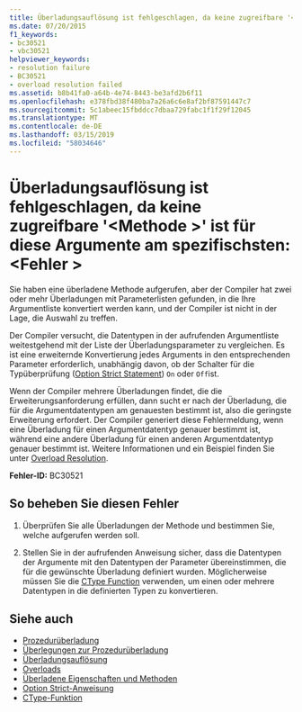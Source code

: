 ```yaml
---
title: Überladungsauflösung ist fehlgeschlagen, da keine zugreifbare '<method>"ist für diese Argumente am spezifischsten:<error>
ms.date: 07/20/2015
f1_keywords:
- bc30521
- vbc30521
helpviewer_keywords:
- resolution failure
- BC30521
- overload resolution failed
ms.assetid: b8b41fa0-a64b-4e74-8443-be3afd2b6f11
ms.openlocfilehash: e378fbd38f480ba7a26a6c6e8af2bf87591447c7
ms.sourcegitcommit: 5c1abeec15fbddcc7dbaa729fabc1f1f29f12045
ms.translationtype: MT
ms.contentlocale: de-DE
ms.lasthandoff: 03/15/2019
ms.locfileid: "58034646"
---
```

# <a name="overload-resolution-failed-because-no-accessible-method-is-most-specific-for-these-argumentserror"></a>Überladungsauflösung ist fehlgeschlagen, da keine zugreifbare '\<Methode >' ist für diese Argumente am spezifischsten:\<Fehler >
Sie haben eine überladene Methode aufgerufen, aber der Compiler hat zwei oder mehr Überladungen mit Parameterlisten gefunden, in die Ihre Argumentliste konvertiert werden kann, und der Compiler ist nicht in der Lage, die Auswahl zu treffen.  
  
 Der Compiler versucht, die Datentypen in der aufrufenden Argumentliste weitestgehend mit der Liste der Überladungsparameter zu vergleichen. Es ist eine erweiternde Konvertierung jedes Arguments in den entsprechenden Parameter erforderlich, unabhängig davon, ob der Schalter für die Typüberprüfung ([Option Strict Statement](../../visual-basic/language-reference/statements/option-strict-statement.md)) `On` oder `Off`ist.  
  
 Wenn der Compiler mehrere Überladungen findet, die die Erweiterungsanforderung erfüllen, dann sucht er nach der Überladung, die für die Argumentdatentypen am genauesten bestimmt ist, also die geringste Erweiterung erfordert. Der Compiler generiert diese Fehlermeldung, wenn eine Überladung für einen Argumentdatentyp genauer bestimmt ist, während eine andere Überladung für einen anderen Argumentdatentyp genauer bestimmt ist. Weitere Informationen und ein Beispiel finden Sie unter [Overload Resolution](../../visual-basic/programming-guide/language-features/procedures/overload-resolution.md).  
  
 **Fehler-ID:** BC30521  
  
## <a name="to-correct-this-error"></a>So beheben Sie diesen Fehler  
  
1.  Überprüfen Sie alle Überladungen der Methode und bestimmen Sie, welche aufgerufen werden soll.  
  
2.  Stellen Sie in der aufrufenden Anweisung sicher, dass die Datentypen der Argumente mit den Datentypen der Parameter übereinstimmen, die für die gewünschte Überladung definiert wurden. Möglicherweise müssen Sie die [CType Function](../../visual-basic/language-reference/functions/ctype-function.md) verwenden, um einen oder mehrere Datentypen in die definierten Typen zu konvertieren.  
  
## <a name="see-also"></a>Siehe auch

- [Prozedurüberladung](../../visual-basic/programming-guide/language-features/procedures/procedure-overloading.md)
- [Überlegungen zur Prozedurüberladung](../../visual-basic/programming-guide/language-features/procedures/considerations-in-overloading-procedures.md)
- [Überladungsauflösung](../../visual-basic/programming-guide/language-features/procedures/overload-resolution.md)
- [Overloads](../../visual-basic/language-reference/modifiers/overloads.md)
- [Überladene Eigenschaften und Methoden](../../visual-basic/programming-guide/language-features/objects-and-classes/overloaded-properties-and-methods.md)
- [Option Strict-Anweisung](../../visual-basic/language-reference/statements/option-strict-statement.md)
- [CType-Funktion](../../visual-basic/language-reference/functions/ctype-function.md)
